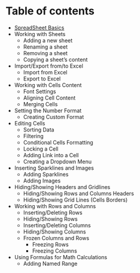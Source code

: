 # Table of contents

* [SpreadSheet Basics](basics.md)
* Working with Sheets
	* Adding a new sheet
	* Renaming a sheet
	* Removing a sheet
	* Copying a sheet’s content
* Import/Export from/to Excel
	* Import from Excel
	* Export to Excel
* Working with Cells Content
	* Font Settings
	* Aligning Cell Content
	* Merging Cells
* Setting the Number Format
	* Creating Custom Format
* Editing Cells
	* Sorting Data
	* Filtering
	* Conditional Cells Formatting
	* Locking a Cell
	* Adding Link into a Cell
	* Creating a Dropdown Menu
* Inserting Sparklines and Images
	* Adding Sparklines
	* Adding Images
* Hiding/Showing Headers and Gridlines
	* Hiding/Showing Rows and Columns Headers
	* Hiding/Showing Grid Lines (Cells Borders)
* Working with Rows and Columns
	* Inserting/Deleting Rows
	* Hiding/Showing Rows
	* Inserting/Deleting Columns
	* Hiding/Showing Columns
	* Frozen Columns and Rows
		* Freezing Rows
		* Freezing Columns
* Using Formulas for Math Calculations
	* Adding Named Range

